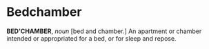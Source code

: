 # Bedchamber

**BED'CHAMBER**, _noun_ \[bed and chamber.\] An apartment or chamber intended or appropriated for a bed, or for sleep and repose.